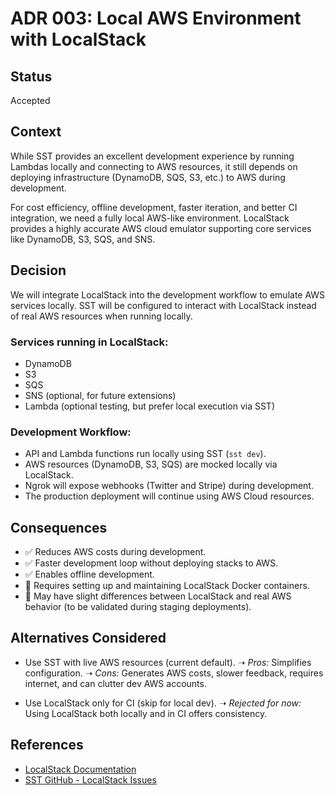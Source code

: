 # ADR 003: Local AWS Environment with LocalStack

## Status
Accepted

## Context
While SST provides an excellent development experience by running Lambdas locally and connecting to AWS resources, it still depends on deploying infrastructure (DynamoDB, SQS, S3, etc.) to AWS during development.

For cost efficiency, offline development, faster iteration, and better CI integration, we need a fully local AWS-like environment. LocalStack provides a highly accurate AWS cloud emulator supporting core services like DynamoDB, S3, SQS, and SNS.

## Decision
We will integrate LocalStack into the development workflow to emulate AWS services locally. SST will be configured to interact with LocalStack instead of real AWS resources when running locally.

### Services running in LocalStack:
- DynamoDB
- S3
- SQS
- SNS (optional, for future extensions)
- Lambda (optional testing, but prefer local execution via SST)

### Development Workflow:
- API and Lambda functions run locally using SST (`sst dev`).
- AWS resources (DynamoDB, S3, SQS) are mocked locally via LocalStack.
- Ngrok will expose webhooks (Twitter and Stripe) during development.
- The production deployment will continue using AWS Cloud resources.

## Consequences
- ✅ Reduces AWS costs during development.
- ✅ Faster development loop without deploying stacks to AWS.
- ✅ Enables offline development.
- 🚧 Requires setting up and maintaining LocalStack Docker containers.
- 🚧 May have slight differences between LocalStack and real AWS behavior (to be validated during staging deployments).

## Alternatives Considered
- Use SST with live AWS resources (current default).
  ➝ *Pros:* Simplifies configuration.
  ➝ *Cons:* Generates AWS costs, slower feedback, requires internet, and can clutter dev AWS accounts.

- Use LocalStack only for CI (skip for local dev).
  ➝ *Rejected for now:* Using LocalStack both locally and in CI offers consistency.

## References
- [LocalStack Documentation](https://docs.localstack.cloud/)
- [SST GitHub - LocalStack Issues](https://github.com/serverless-stack/sst/issues)
